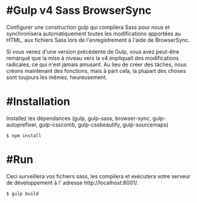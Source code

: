 #Gulp v4 Sass BrowserSync
=========================

Configurer une construction gulp qui compilera Sass pour nous et synchronisera automatiquement toutes les modifications apportées au HTML, aux fichiers Sass lors de l'enregistrement à l'aide de BrowserSync.

Si vous venez d'une version précédente de Gulp, vous avez peut-être remarqué que la mise à niveau vers la v4 impliquait des modifications radicales, ce qui n'est jamais amusant. Au lieu de créer des tâches, nous créons maintenant des fonctions, mais à part cela, la plupart des choses sont toujours les mêmes, heureusement.

#Installation
=============

Installez les dépendances (gulp, gulp-sass, browser-sync, gulp-autoprefixer, gulp-csscomb, gulp-cssbeautify, gulp-sourcemaps)

```
$ npm install
```

#Run
=============

Ceci surveillera vos fichiers sass, les compilera et exécutera votre serveur de développement à l' adresse http://localhost:8001/.

```
$ gulp build
```